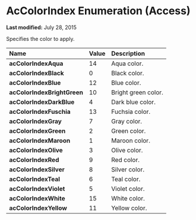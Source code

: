 
# AcColorIndex Enumeration (Access)

 **Last modified:** July 28, 2015

Specifies the color to apply.


|**Name**|**Value**|**Description**|
|:-----|:-----|:-----|
| **acColorIndexAqua**|14|Aqua color.|
| **acColorIndexBlack**|0|Black color.|
| **acColorIndexBlue**|12|Blue color.|
| **acColorIndexBrightGreen**|10|Bright green color.|
| **acColorIndexDarkBlue**|4|Dark blue color.|
| **acColorIndexFuschia**|13|Fuchsia color.|
| **acColorIndexGray**|7|Gray color.|
| **acColorIndexGreen**|2|Green color.|
| **acColorIndexMaroon**|1|Maroon color.|
| **acColorIndexOlive**|3|Olive color.|
| **acColorIndexRed**|9|Red color.|
| **acColorIndexSilver**|8|Silver color.|
| **acColorIndexTeal**|6|Teal color.|
| **acColorIndexViolet**|5|Violet color.|
| **acColorIndexWhite**|15|White color.|
| **acColorIndexYellow**|11|Yellow color.|
